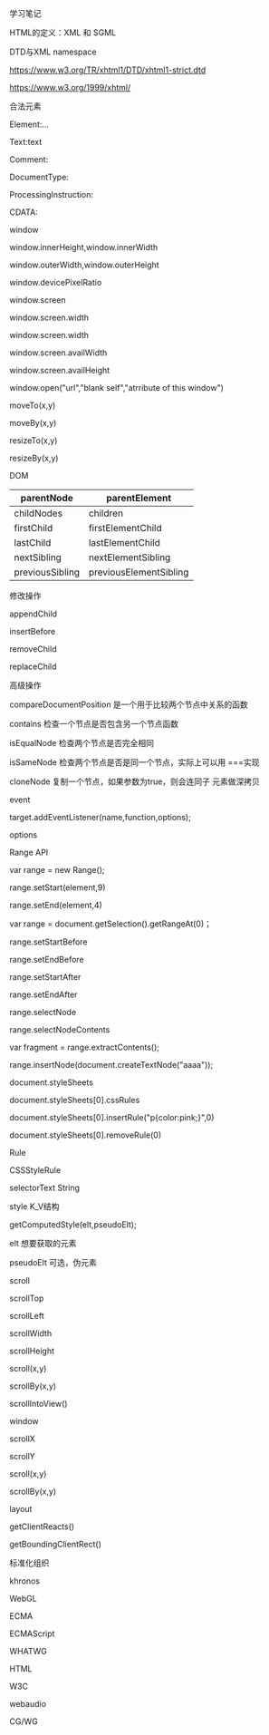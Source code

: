 学习笔记

HTML的定义：XML 和 SGML

DTD与XML namespace

https://www.w3.org/TR/xhtml1/DTD/xhtml1-strict.dtd

https://www.w3.org/1999/xhtml/ 

合法元素

Element:<tagname>...</tagname>

Text:text

Comment:<!-- comments -->

DocumentType:<!Doctype html>

ProcessingInstruction:<?a 1?>

CDATA:<![CDATA[]]>

window

window.innerHeight,window.innerWidth

window.outerWidth,window.outerHeight

window.devicePixelRatio

window.screen

   window.screen.width

   window.screen.width

  window.screen.availWidth

  window.screen.availHeight

window.open("url","blank self","atrribute of this window")

moveTo(x,y)

moveBy(x,y)

resizeTo(x,y)

resizeBy(x,y)

DOM

| parentNode      | parentElement          |
| --------------- | ---------------------- |
| childNodes      | children               |
| firstChild      | firstElementChild      |
| lastChild       | lastElementChild       |
| nextSibling     | nextElementSibling     |
| previousSibling | previousElementSibling |

修改操作

  appendChild

  insertBefore

removeChild

replaceChild

高级操作

  compareDocumentPosition 是一个用于比较两个节点中关系的函数

  contains 检查一个节点是否包含另一个节点函数 

  isEqualNode 检查两个节点是否完全相同

  isSameNode 检查两个节点是否是同一个节点，实际上可以用 ===实现

  cloneNode 复制一个节点，如果参数为true，则会连同子 元素做深拷贝

 event

target.addEventListener(name,function,options);

options 

  Range API

var range  = new Range();

range.setStart(element,9)

range.setEnd(element,4)

var range = document.getSelection().getRangeAt(0)；

range.setStartBefore

range.setEndBefore

range.setStartAfter

range.setEndAfter

range.selectNode

range.selectNodeContents

var fragment = range.extractContents();

range.insertNode(document.createTextNode("aaaa")); 

  document.styleSheets

  document.styleSheets[0].cssRules

  document.styleSheets[0].insertRule("p{color:pink;}",0)

   document.styleSheets[0].removeRule(0)

Rule

CSSStyleRule

  selectorText String

  style K_V结构

getComputedStyle(elt,pseudoElt);

  elt  想要获取的元素

   pseudoElt 可选，伪元素

scroll

scrollTop 

scrollLeft

scrollWidth

scrollHeight

scroll(x,y)

scrollBy(x,y)

scrollIntoView()

window

  scrollX

  scrollY

scroll(x,y)

scrollBy(x,y)

layout

  getClientReacts()

  getBoundingClientRect()

标准化组织

khronos

  WebGL

ECMA

ECMAScript

WHATWG

HTML

W3C

webaudio

CG/WG